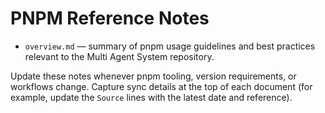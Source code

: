 # PNPM Reference Notes

- `overview.md` — summary of pnpm usage guidelines and best practices relevant to the Multi Agent System repository.

Update these notes whenever pnpm tooling, version requirements, or workflows change. Capture sync details at the top of each document (for example, update the `Source` lines with the latest date and reference).
